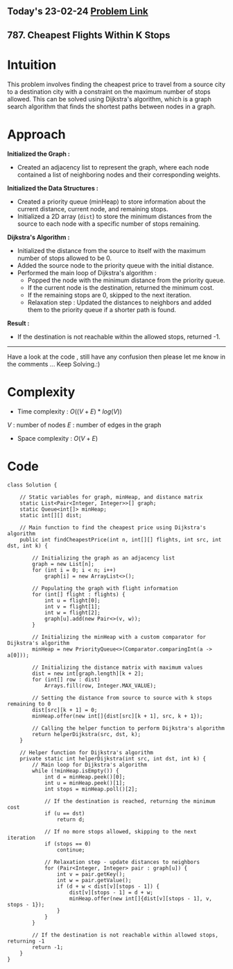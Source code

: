 ## Today's 23-02-24 [Problem Link](https://leetcode.com/problems/cheapest-flights-within-k-stops/description/?envType=daily-question&envId=2024-02-23)
## 787. Cheapest Flights Within K Stops

# Intuition
<!-- Describe your first thoughts on how to solve this problem. -->
This problem involves finding the cheapest price to travel from a source city to a destination city with a constraint on the maximum number of stops allowed. This can be solved using Dijkstra's algorithm, which is a graph search algorithm that finds the shortest paths between nodes in a graph.

# Approach
<!-- Describe your approach to solving the problem. -->
**Initialized the Graph :**
   - Created an adjacency list to represent the graph, where each node contained a list of neighboring nodes and their corresponding weights.

**Initialized the Data Structures :**
   - Created a priority queue (minHeap) to store information about the current distance, current node, and remaining stops.
   - Initialized a 2D array (`dist`) to store the minimum distances from the source to each node with a specific number of stops remaining.

**Dijkstra's Algorithm :**
   - Initialized the distance from the source to itself with the maximum number of stops allowed to be 0.
   - Added the source node to the priority queue with the initial distance.
   - Performed the main loop of Dijkstra's algorithm :
     - Popped the node with the minimum distance from the priority queue.
     - If the current node is the destination, returned the minimum cost.
     - If the remaining stops are 0, skipped to the next iteration.
     - Relaxation step : Updated the distances to neighbors and added them to the priority queue if a shorter path is found.

**Result :**
   - If the destination is not reachable within the allowed stops, returned -1.

---
Have a look at the code , still have any confusion then please let me know in the comments ... Keep Solving.:)

# Complexity
- Time complexity : $O((V + E) * log(V))$
<!-- Add your time complexity here, e.g. $$O(n)$$ -->
$V$ : number of nodes
$E$ : number of edges in the graph

- Space complexity : $O(V + E)$ 
<!-- Add your space complexity here, e.g. $$O(n)$$ -->

# Code
```
class Solution {

    // Static variables for graph, minHeap, and distance matrix
    static List<Pair<Integer, Integer>>[] graph;
    static Queue<int[]> minHeap;
    static int[][] dist;

    // Main function to find the cheapest price using Dijkstra's algorithm
    public int findCheapestPrice(int n, int[][] flights, int src, int dst, int k) {
        
        // Initializing the graph as an adjacency list
        graph = new List[n];
        for (int i = 0; i < n; i++)
            graph[i] = new ArrayList<>();

        // Populating the graph with flight information
        for (int[] flight : flights) {
            int u = flight[0];
            int v = flight[1];
            int w = flight[2];
            graph[u].add(new Pair<>(v, w));
        }

        // Initializing the minHeap with a custom comparator for Dijkstra's algorithm
        minHeap = new PriorityQueue<>(Comparator.comparingInt(a -> a[0]));

        // Initializing the distance matrix with maximum values
        dist = new int[graph.length][k + 2];
        for (int[] row : dist)
            Arrays.fill(row, Integer.MAX_VALUE);

        // Setting the distance from source to source with k stops remaining to 0
        dist[src][k + 1] = 0;
        minHeap.offer(new int[]{dist[src][k + 1], src, k + 1});

        // Calling the helper function to perform Dijkstra's algorithm
        return helperDijkstra(src, dst, k);
    }

    // Helper function for Dijkstra's algorithm
    private static int helperDijkstra(int src, int dst, int k) {
        // Main loop for Dijkstra's algorithm
        while (!minHeap.isEmpty()) {
            int d = minHeap.peek()[0];
            int u = minHeap.peek()[1];
            int stops = minHeap.poll()[2];

            // If the destination is reached, returning the minimum cost
            if (u == dst)
                return d;

            // If no more stops allowed, skipping to the next iteration
            if (stops == 0)
                continue;

            // Relaxation step - update distances to neighbors
            for (Pair<Integer, Integer> pair : graph[u]) {
                int v = pair.getKey();
                int w = pair.getValue();
                if (d + w < dist[v][stops - 1]) {
                    dist[v][stops - 1] = d + w;
                    minHeap.offer(new int[]{dist[v][stops - 1], v, stops - 1});
                }
            }
        }

        // If the destination is not reachable within allowed stops, returning -1
        return -1;
    }
}
```